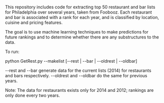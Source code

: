 This repository includes code for extracting top 50 restaurant and bar lists for Philadelphia over several years, taken from Foobooz.  Each restaurant and bar is associated with a rank for each year, and is classified by location, cuisine and pricing features.

The goal is to use machine learning techniques to make predictions for future rankings and to determine whether there are any substructures to the data.

To run:

python GetRest.py --makelist [--rest | --bar | --oldrest | --oldbar]

--rest and --bar generate data for the current lists (2014) for restaurants and bars respectively.  --oldrest and --oldbar do the same for previous years.

Note: The data for restaurants exists only for 2014 and 2012; rankings are only done every two years.
